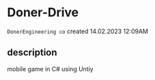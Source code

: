 # Doner-Drive

`DonerEngineering co` created 14.02.2023 12:09AM 


## description

mobile game in C# using Untiy

